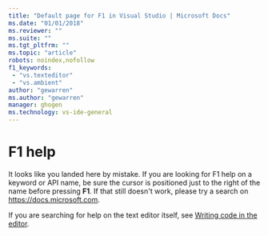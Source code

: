 ```yaml
---
title: "Default page for F1 in Visual Studio | Microsoft Docs"
ms.date: "01/01/2018"
ms.reviewer: ""
ms.suite: ""
ms.tgt_pltfrm: ""
ms.topic: "article"
robots: noindex,nofollow
f1_keywords:
 - "vs.texteditor"
 - "vs.ambient"
author: "gewarren"
ms.author: "gewarren"
manager: ghogen
ms.technology: vs-ide-general
---
```

# F1 help

It looks like you landed here by mistake. If you are looking for F1 help on a keyword or API name, be sure the cursor is positioned just to the right of the name before pressing **F1**. If that still doesn't work, please try a search on https://docs.microsoft.com.

If you are searching for help on the text editor itself, see [Writing code in the editor](../../ide/writing-code-in-the-code-and-text-editor.md).
